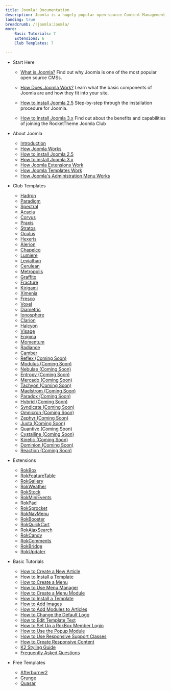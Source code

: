 ```yaml
---
title: Joomla! Documentation
description: Joomla is a hugely popular open source Content Management System (CMS) and the platform this site is built upon. This section enables you to find out more about Joomla and how to use it with RocketTheme templates and extensions.
landing: true
breadcrumb: /!joomla:Joomla/
more:
	Basic Tutorials: 7
	Extensions: 6
	Club Templates: 7

---
```


* Start Here

	- [What is Joomla?](platform/)
	  Find out why Joomla is one of the most popular open source CMSs.

	- [How Does Joomla Work?](platform/understanding.md)
	  Learn what the basic components of Joomla are and how they fit into your site.

	- [How to install Joomla 2.5](platform/install_joomla_25.md)
	  Step-by-step through the installation procedure for Joomla.

	- [How to Install Joomla 3.x](platform/install_joomla_3x.md)
	  Find out about the benefits and capabilities of joining the RocketTheme Joomla Club

<!-- -->

* About Joomla

	- [Introduction](platform/)
	- [How Joomla Works](platform/understanding.md)
	- [How to install Joomla 2.5](platform/install_joomla_25.md)
	- [How to install Joomla 3.x](platform/install_joomla_3x.md)
	- [How Joomla Extensions Work](platform/extensions.md)
	- [How Joomla Templates Work](platform/templates.md)
	- [How Joomla's Administration Menu Works](platform/administrator.md)

<!-- -->

* Club Templates
	
	- [Hadron](templates/hadron)
	- [Paradigm](templates/paradigm)
	- [Spectral](templates/spectral)
	- [Acacia](templates/acacia)
	- [Corvus](templates/corvus)
	- [Praxis](templates/praxis)
	- [Stratos](templates/stratos)
	- [Oculus](templates/oculus)
	- [Hexeris](templates/hexeris)
	- [Alerion](templates/alerion)
	- [Chapelco](templates/chapelco)
	- [Lumiere](templates/lumiere)
	- [Leviathan](templates/leviathan)
	- [Cerulean](templates/cerulean)
	- [Metropolis](templates/metropolis)
	- [Graffito](templates/graffito)
	- [Fracture](templates/fracture)
	- [Kirigami](templates/kirigami)
	- [Ximenia](templates/ximenia)
	- [Fresco](templates/fresco)
	- [Voxel](templates/voxel)
	- [Diametric](templates/diametric)
	- [Ionosphere](templates/ionosphere)
	- [Clarion](templates/clarion)
	- [Halcyon](templates/halcyon)
	- [Visage](templates/visage)
	- [Enigma](templates/enigma)
	- [Momentum](templates/momentum)
	- [Radiance](templates/radiance)
	- [Camber](templates/camber)
	- [Reflex (Coming Soon)](templates/reflex)
	- [Modulus (Coming Soon)](templates/modulus)
	- [Nebulae (Coming Soon)](templates/nebulae)
	- [Entropy (Coming Soon)](templates/entropy)
	- [Mercado (Coming Soon)](templates/mercado)
	- [Tachyon (Coming Soon)](templates/tachyon)
	- [Maelstrom (Coming Soon)](templates/maelstrom)
	- [Paradox (Coming Soon)](templates/paradox)
	- [Hybrid (Coming Soon)](templates/hybrid)
	- [Syndicate (Coming Soon)](templates/syndicate)
	- [Omnicron (Coming Soon)](templates/omnicron)
	- [Zephyr (Coming Soon)](templates/zephyr)
	- [Juxta (Coming Soon)](templates/juxta)
	- [Quantive (Coming Soon)](templates/quantive)
	- [Cystalline (Coming Soon)](templates/crystalline)
	- [Kinetic (Coming Soon)](templates/kinetic)
	- [Dominion (Coming Soon)](templates/dominion)
	- [Reaction (Coming Soon)](templates/reaction)


<!-- -->

* Extensions

	- [RokBox](extensions/rokbox/)
	- [RokFeatureTable](extensions/rokfeaturetable/)
	- [RokGallery](extensions/rokgallery/)
	- [RokWeather](extensions/rokweather/)
	- [RokStock](extensions/rokstock/)
	- [RokMiniEvents](extensions/rokminievents/)
	- [RokPad](extensions/rokpad/)
	- [RokSprocket](extensions/roksprocket/)
	- [RokNavMenu](extensions/roknavmenu/)
	- [RokBooster](extensions/rokbooster/)
	- [RokQuickCart](extensions/rokquickcart/)
	- [RokAjaxSearch](extensions/rokajaxsearch/)
	- [RokCandy](extensions/rokcandy/)
	- [RokComments](extensions/rokcomments/)
	- [RokBridge](extensions/rokbridge/)
	- [RokUpdater](extensions/rokupdater/)

<!-- -->

* Basic Tutorials

	- [How to Create a New Article](basic/how_to_create_an_article.md)
	- [How to Install a Template](platform/templates.md#installing-a-template-using-rocketlauncher)
	- [How to Create a Menu](basic/menu_manager.md#how-to-create-a-menu)
	- [How to Use Menu Manager](basic/menu_manager.md#managing-your-menus)
	- [How to Create a Menu Module](basic/menu_manager.md#creating-menu-modules)
	- [How to Install a Template](platform/templates.md#how-to-install-a-joomla-template)
	- [How to Add Images](basic/adding_images.md)	
	- [How to Add Modules to Articles](basic/how_to_add_a_module_to_an_article.md)
	- [How to Change the Default Logo](basic/how_to_edit_the_logo.md)
	- [How to Edit Template Text](basic/how_to_edit_template_text.md)
	- [How to Set Up a RokBox Member Login](basic/how_to_set_up_a_rokbox_member_login.md)
	- [How to Use the Popup Module](basic/how_to_use_popup_module.md)
	- [How to Use Responsive Support Classes](basic/responsive_support_classes.md)
	- [How to Create Responsive Content](basic/creating_responsive_content.md)
	- [K2 Styling Guide](basic/k2_styling_guide.md)
	- [Frequently Asked Questions](basic/faq.md)

<!-- -->

* Free Templates

	- [Afterburner2](templates/afterburner2)
	- [Grunge](templates/grunge)
	- [Quasar](templates/quasar)